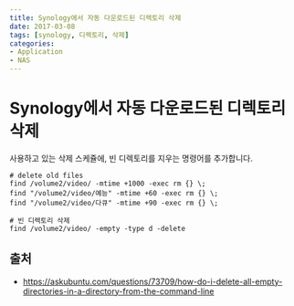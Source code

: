 ```yaml
---
title: Synology에서 자동 다운로드된 디렉토리 삭제
date: 2017-03-08
tags: [synology, 디렉토리, 삭제]
categories:
- Application
- NAS
---
```



# Synology에서 자동 다운로드된 디렉토리 삭제


사용하고 있는 삭제 스케쥴에, 빈 디렉토리를 지우는 명령어를 추가합니다.


```shell
# delete old files
find /volume2/video/ -mtime +1000 -exec rm {} \;
find "/volume2/video/예능" -mtime +60 -exec rm {} \;
find "/volume2/video/다큐" -mtime +90 -exec rm {} \;

# 빈 디렉토리 삭제
find /volume2/video/ -empty -type d -delete
```


## 출처
- https://askubuntu.com/questions/73709/how-do-i-delete-all-empty-directories-in-a-directory-from-the-command-line
